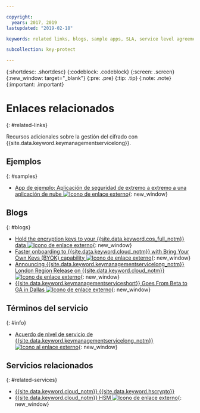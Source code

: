 ```yaml
---

copyright:
  years: 2017, 2019
lastupdated: "2019-02-18"

keywords: related links, blogs, sample apps, SLA, service level agreement

subcollection: key-protect

---
```


{:shortdesc: .shortdesc}
{:codeblock: .codeblock}
{:screen: .screen}
{:new_window: target="_blank"}
{:pre: .pre}
{:tip: .tip}
{:note: .note}
{:important: .important}

# Enlaces relacionados
{: #related-links}

Recursos adicionales sobre la gestión del cifrado con {{site.data.keyword.keymanagementservicelong}}.

## Ejemplos
{: #samples}

- [App de ejemplo: Aplicación de seguridad de extremo a extremo a una aplicación de nube ![Icono de enlace externo](../../icons/launch-glyph.svg "Icono de enlace externo")](https://github.com/IBM-Cloud/secure-file-storage){: new_window}

## Blogs
{: #blogs}

- [Hold the encryption keys to your {{site.data.keyword.cos_full_notm}} data ![Icono de enlace externo](../../icons/launch-glyph.svg "Icono de enlace externo")](https://www.ibm.com/w3-techblog/use-cases/2018/06/encryption-keys-cloud-object-storage/){: new_window}
- [Faster onboarding to {{site.data.keyword.cloud_notm}} with Bring Your Own Keys (BYOK) capability ![Icono de enlace externo](../../icons/launch-glyph.svg "Icono de enlace externo")](https://www.ibm.com/w3-techblog/security/2018/06/byok-key-protect/){: new_window}
- [Announcing {{site.data.keyword.keymanagementservicelong_notm}} London Region Release on {{site.data.keyword.cloud_notm}} ![Icono de enlace externo](../../icons/launch-glyph.svg "Icono de enlace externo")](https://www.ibm.com/blogs/bluemix/2017/12/announcing-ibm-key-protect-london-region-release-ibm-cloud/){: new_window}
- [{{site.data.keyword.keymanagementserviceshort}} Goes From Beta to GA in Dallas ![Icono de enlace externo](../../icons/launch-glyph.svg "Icono de enlace externo")](https://www.ibm.com/blogs/bluemix/2016/12/dallas-key-protect-ga/){: new_window}

## Términos del servicio
{: #info}

- [Acuerdo de nivel de servicio de {{site.data.keyword.keymanagementservicelong_notm}} ![Icono al enlace externo](../../icons/launch-glyph.svg "Iconoal enlace externo")](https://www.ibm.com/software/sla/sladb.nsf/sla/bm-7603-02){: new_window}


## Servicios relacionados
{: #related-services}

- [{{site.data.keyword.cloud_notm}} {{site.data.keyword.hscrypto}}](/docs/services/hs-crypto?topic=hs-crypto-get-started)
- [{{site.data.keyword.cloud_notm}} HSM ![Icono de enlace externo](../../icons/launch-glyph.svg "Icono de enlace externo")](https://www.ibm.com/cloud/hardware-security-module){: new_window}


